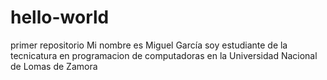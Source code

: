 # hello-world
primer repositorio
Mi nombre  es Miguel García soy estudiante de la tecnicatura en programacion de computadoras en la Universidad Nacional de Lomas de Zamora
